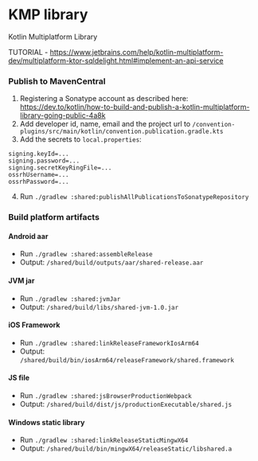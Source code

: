 # KMP library

Kotlin Multiplatform Library

TUTORIAL - https://www.jetbrains.com/help/kotlin-multiplatform-dev/multiplatform-ktor-sqldelight.html#implement-an-api-service

### Publish to MavenCentral

1) Registering a Sonatype account as described here: 
   https://dev.to/kotlin/how-to-build-and-publish-a-kotlin-multiplatform-library-going-public-4a8k
2) Add developer id, name, email and the project url to
   `/convention-plugins/src/main/kotlin/convention.publication.gradle.kts`
3) Add the secrets to `local.properties`:

```
signing.keyId=...
signing.password=...
signing.secretKeyRingFile=...
ossrhUsername=...
ossrhPassword=...
```

4) Run `./gradlew :shared:publishAllPublicationsToSonatypeRepository`

### Build platform artifacts

#### Android aar

- Run `./gradlew :shared:assembleRelease`
- Output: `/shared/build/outputs/aar/shared-release.aar`

#### JVM jar

- Run `./gradlew :shared:jvmJar`
- Output: `/shared/build/libs/shared-jvm-1.0.jar`

#### iOS Framework

- Run `./gradlew :shared:linkReleaseFrameworkIosArm64`
- Output: `/shared/build/bin/iosArm64/releaseFramework/shared.framework`

#### JS file

- Run `./gradlew :shared:jsBrowserProductionWebpack`
- Output: `/shared/build/dist/js/productionExecutable/shared.js`

#### Windows static library

- Run `./gradlew :shared:linkReleaseStaticMingwX64`
- Output: `/shared/build/bin/mingwX64/releaseStatic/libshared.a`

